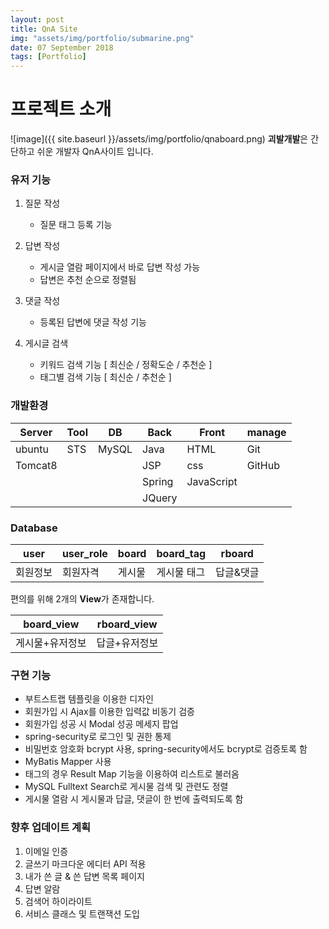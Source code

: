 ```yaml
---
layout: post
title: QnA Site
img: "assets/img/portfolio/submarine.png"
date: 07 September 2018
tags: [Portfolio]
---
```


# 프로젝트 소개

![image]({{ site.baseurl }}/assets/img/portfolio/qnaboard.png)
**괴발개발**은 간단하고 쉬운 개발자 QnA사이트 입니다.


### 유저 기능

1. 질문 작성
	- 질문 태그 등록 기능  
	
2. 답변 작성
	- 게시글 열람 페이지에서 바로 답변 작성 가능
	- 답변은 추천 순으로 정렬됨
3. 댓글 작성
	- 등록된 답변에 댓글 작성 기능
	
4. 게시글 검색
	- 키워드 검색 기능 [ 최신순 / 정확도순 / 추천순 ]
	- 태그별 검색 기능 [ 최신순 / 추천순 ]


### 개발환경


| Server | Tool | DB | Back | Front | manage |
|--------|--------|--------|--------|--------|--------|
| ubuntu | STS | MySQL | Java | HTML | Git |
|Tomcat8|  |  | JSP | css | GitHub |
|	|	|	|Spring|JavaScript|	|
|	|	|	|JQuery|	|	|



### Database



| user | user_role | board | board_tag | rboard |
|-----|-----|------|-----|-----|
|회원정보|회원자격|게시물|게시물 태그|답글&댓글|

편의를 위해 2개의 **View**가 존재합니다.

| board_view | rboard_view |
|--------|--------|
| 게시물+유저정보 | 답글+유저정보 |

### 구현 기능
- 부트스트랩 템플릿을 이용한 디자인
- 회원가입 시 Ajax를 이용한 입력값 비동기 검증
- 회원가입 성공 시 Modal 성공 메세지 팝업
- spring-security로 로그인 및 권한 통제
- 비밀번호 암호화 bcrypt 사용, spring-security에서도 bcrypt로 검증토록 함
- MyBatis Mapper 사용
- 태그의 경우 Result Map 기능을 이용하여 리스트로 불러옴
- MySQL Fulltext Search로 게시물 검색 및 관련도 정렬
- 게시물 열람 시 게시물과 답글, 댓글이 한 번에 출력되도록 함

### 향후 업데이트 계획

1. 이메일 인증
2. 글쓰기 마크다운 에디터 API 적용
3. 내가 쓴 글 & 쓴 답변 목록 페이지
4. 답변 알람
5. 검색어 하이라이트 
6. 서비스 클래스 및 트랜잭션 도입

